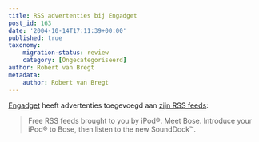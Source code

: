 ```yaml
---
title: RSS advertenties bij Engadget
post_id: 163
date: '2004-10-14T17:11:39+00:00'
published: true
taxonomy:
    migration-status: review
    category: [Ongecategoriseerd]
author: Robert van Bregt
metadata:
    author: Robert van Bregt
---
```

[Engadget](http://www.engadget.com/) heeft advertenties toegevoegd aan [zijn RSS feeds](http://www.engadget.com/rss.xml):

> Free RSS feeds brought to you by iPod®. Meet Bose. Introduce your iPod® to Bose, then listen to the new SoundDock™.